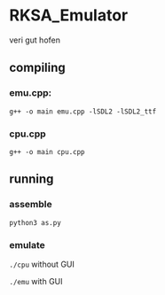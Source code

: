 # RKSA_Emulator

veri gut
hofen

## compiling

### emu.cpp:

`g++ -o main emu.cpp -lSDL2 -lSDL2_ttf`

### cpu.cpp

`g++ -o main cpu.cpp`

## running

### assemble

`python3 as.py`

### emulate

`./cpu` without GUI

`./emu` with GUI